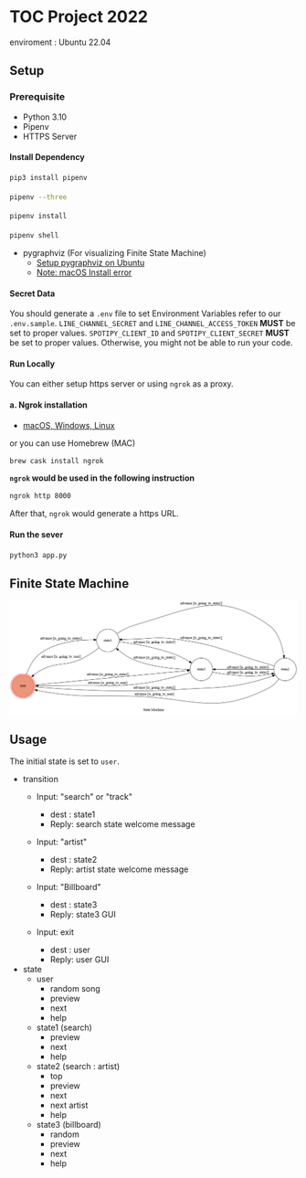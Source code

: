 # TOC Project 2022
enviroment : Ubuntu 22.04

## Setup

### Prerequisite
* Python 3.10
* Pipenv
* HTTPS Server

#### Install Dependency
```sh
pip3 install pipenv

pipenv --three

pipenv install

pipenv shell
```

* pygraphviz (For visualizing Finite State Machine)
    * [Setup pygraphviz on Ubuntu](http://www.jianshu.com/p/a3da7ecc5303)
	* [Note: macOS Install error](https://github.com/pygraphviz/pygraphviz/issues/100)


#### Secret Data
You should generate a `.env` file to set Environment Variables refer to our `.env.sample`.
`LINE_CHANNEL_SECRET` and `LINE_CHANNEL_ACCESS_TOKEN` **MUST** be set to proper values.
`SPOTIPY_CLIENT_ID` and `SPOTIPY_CLIENT_SECRET` **MUST** be set to proper values.
Otherwise, you might not be able to run your code.

#### Run Locally
You can either setup https server or using `ngrok` as a proxy.

#### a. Ngrok installation
* [ macOS, Windows, Linux](https://ngrok.com/download)

or you can use Homebrew (MAC)
```sh
brew cask install ngrok
```

**`ngrok` would be used in the following instruction**

```sh
ngrok http 8000
```

After that, `ngrok` would generate a https URL.

#### Run the sever

```sh
python3 app.py
```

## Finite State Machine
![fsm](./img/fsm.png)

## Usage
The initial state is set to `user`.

* transition
	* Input: "search" or "track"
		* dest : state1
		* Reply: search state welcome message

	* Input: "artist"
		* dest : state2
		* Reply: artist state welcome message
	* Input: "Billboard"
		* dest : state3
		* Reply: state3 GUI
	* Input: exit
		* dest : user
		* Reply: user GUI
* state
	* user
		* random song
		* preview
		* next
		* help
	* state1 (search)
		* preview
		* next
		* help
	* state2 (search : artist)
		* top
		* preview
		* next
		* next artist
		* help
	* state3 (billboard)
		* random
		* preview
		* next
		* help